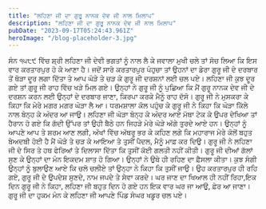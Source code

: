 ```yaml
---
title: "ਲਹਿਣਾ ਜੀ ਦਾ ਗੁਰੂ ਨਾਨਕ ਦੇਵ ਜੀ ਨਾਲ ਮਿਲਾਪ"
description: "ਲਹਿਣਾ ਜੀ ਦਾ ਗੁਰੂ ਨਾਨਕ ਦੇਵ ਜੀ ਨਾਲ ਮਿਲਾਪ"
pubDate: "2023-09-17T05:24:43.961Z"
heroImage: "/blog-placeholder-3.jpg"
---
```


ਸੰਨ ੧੫੮੯ ਵਿੱਚ ਸ਼੍ਰੀ ਲਹਿਣਾ ਜੀ ਦੇਵੀ ਭਗਤਾਂ ਨੂੰ ਨਾਲ ਲੈ ਕੇ ਜਵਾਲਾ ਮੁਖੀ ਚਲੇ ਤਾਂ ਸੋਚ ਲਿਆ ਕਿ ਇਸ ਵਾਰ ਕਰਤਾਰਪੁਰ ਹੋ ਕੇ ਆਣਾ ਹੈ। ਜਦੋਂ ਸਾਰੇ ਕਰਤਾਰਪੁਰ ਪੰਹੁਚਾ ਤਾਂ ਉਹਨਾਂ ਦਾ ਡੇਰਾ ਗੁਰੂ ਜੀ ਦੇ ਦਰਬਾਰ ਤੋਂ ਥੋੜਾ ਦੂਰ ਲਗਾ ਦਿੱਤਾ ਤੇ ਆਪ ਘੋੜੇ ਤੇ ਚੜ  ਕੇ ਗੁਰੂ ਜੀ ਦਰਸ਼ਨਾਂ ਲਈ ਚਲ ਪਏ। ਲਹਿਣਾ ਜੀ ਕੁਝ ਦੂਰ ਗਏ ਤਾਂ ਗੁਰੂ ਜੀ ਰਾਹ ਵਿੱਚ ਖੜੇ ਮਿਲ ਗਏ। ਉਨ੍ਹਾਂ ਨੇ ਗੁਰੂ ਜੀ ਨੂੰ ਪੁਛਿਆ ਕਿ ਮੈਂ ਗੁਰੂ ਨਾਨਕ ਦੇਵ ਜੀ ਦੇ ਦਰਸ਼ਨ ਕਰਨ ਲਈ ਉਨ੍ਹਾਂ ਦੇ ਦਰਬਾਰ ਜਾਣਾ, ਕਿਰਪਾ ਕਰਕੇ ਮੈਨੂੰ ਰਾਹ ਦੱਸੋ। ਗੁਰੂ ਜੀ ਨੇ ਮੁਸਕਰਾ ਕੇ ਕਿਹਾ ਕਿ ਮੇਰੇ ਮਗਰ ਮਗਰ ਘੋੜਾ ਲੈ ਆ। 
ਧਰਮਸ਼ਾਲਾ ਕੋਲ ਪਹੁੰਚ ਕੇ ਗੁਰੂ ਜੀ ਨੇ ਕਿਹਾ ਕਿ ਘੋੜਾ ਕਿੱਲੇ ਨਾਲ ਬੰਨ੍ਹ ਕੇ ਅੰਦਰ ਆ ਜਾਉ। ਲਹਿਣਾ ਜੀ ਘੋੜਾ ਬੰਨ੍ਹ ਕੇ ਅੰਦਰ ਆਏ ਮੱਥਾ ਟੇਕ ਕੇ ਉਪਰ ਦੇਖਿਆ ਤਾਂ ਹੈਰਾਨ ਹੋ ਗਏ ਕਿ ਗੱਦੀ ਉੱਪਰ ਤਾਂ ਉਹੀ ਬੈਠੇ ਹਨ ਜਿਹੜੇ ਮੇਰੇ ਘੋੜੇ ਅੱਗੇ ਤੁਰਦੇ ਆਏ ਹਨ। ਉਨ੍ਹਾਂ ਨੂੰ ਆਪਣੇ ਆਪ ਤੇ ਸ਼ਰਮ ਆਣ ਲਗੀ, ਅੱਖਾਂ ਵਿੱਚ ਅੱਥਰੂ ਭਰ ਕੇ ਕਹਿਣ ਲਗੇ ਕਿ ਮਹਾਰਾਜ ਮੇਰੇ ਕੋਲੋਂ ਬਹੁਤ ਬੇਅਦਬੀ ਹੋਈ ਹੈ ਮੈਂ ਘੋੜੇ ਤੇ ਚੜ ਕੇ ਆਇਆ ਤੇ ਤੁਸੀਂ ਪੈਦਲ, ਮੈਨੂੰ ਮਾਫ਼ ਕਰ ਦਿਉ। ਗੁਰੂ ਜੀ ਨੇ ਲਹਿਣਾ ਜੀ ਦੇ ਸਿਰ ਤੇ ਹਥ ਫੇਰਿਆਂ ਤੇ ਦਿਲਾਸਾ ਦਿੱਤਾ ਕਿ ਤੁਸੀਂ ਕੋਈ ਗਲਤੀ ਨਹੀਂ ਕੀਤੀ। ਗੁਰੂ ਜੀ ਦੀਆਂ ਗੱਲਾਂ ਸੁਣ ਕੇ ਉਨ੍ਹਾਂ ਦਾ ਮੰਨ ਇਕਦਮ ਸ਼ਾਤ ਹੋ ਗਿਆ। ਉਨ੍ਹਾਂ ਨੇ ਉਥੇ ਹੀ ਰਹਿਣ ਦਾ ਫ਼ੈਸਲਾ ਕੀਤਾ। ਕੁਝ ਸੰਗੀ ਉਨ੍ਹਾਂ ਨੂੰ ਬੁਲਾਉਣ ਆਏ ਕਿ ਚਲੋ ਚਲੀਏ ਤਾਂ ਉਨ੍ਹਾ  ਨੇ ਕਿਹਾ ਕਿ ਤੁਸੀਂ ਜਾਉ। 
ਉਹ ਕਰਤਾਰਪੁਰ ਹੀ ਰਹਿ ਗਏ, ਗੁਰੂ ਜੀ ਦੇ ਉਪਦੇਸ਼ ਸੁਣਦੇ, ਨਾਮ ਜਪਦੇ ਤੇ ਸੇਵਾ ਕਰਦੇ। ਘਰ ਜਾਣ ਦਾ ਖਿਆਲ ਹੀ ਨਹੀਂ ਰਿਹਾ,ਇਕ ਦਿਨ ਗੁਰੂ ਜੀ ਨੇ ਕਿਹਾ, ਲਹਿਣਾ ਜੀ ਬਹੁਤ ਦਿਨ ਹੋ ਗਏ ਹਨ ਇਕ ਵਾਰ ਘਰ ਜਾ ਆਉ, ਫ਼ੇਰ ਆ ਜਾਣਾ। 
ਗੁਰੂ ਜੀ ਦਾ ਹੁਕਮ ਮੰਨ ਕੇ ਲਹਿਣਾ ਜੀ ਆਪਣੇ ਪਿੰਡ ਸੰਘਰ ਖਡੂਰ ਚਲ ਪਏ।

